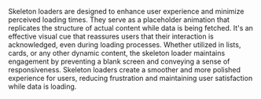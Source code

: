 Skeleton loaders are designed to enhance user experience and minimize perceived loading times. They serve as a placeholder animation that replicates the structure of actual content while data is being fetched. It's an effective visual cue that reassures users that their interaction is acknowledged, even during loading processes. Whether utilized in lists, cards, or any other dynamic content, the skeleton loader maintains engagement by preventing a blank screen and conveying a sense of responsiveness. Skeleton loaders create a smoother and more polished experience for users, reducing frustration and maintaining user satisfaction while data is loading.
